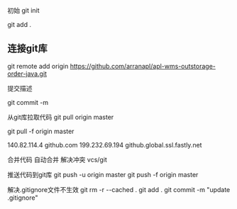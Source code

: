 
初始
  git init

  git add .

## 连接git库
   git remote add origin https://github.com/arranapl/apl-wms-outstorage-order-java.git


提交描述

  git commit -m 


从git库拉取代码
  git pull   origin master
  
  git pull -f  origin master
  
140.82.114.4    github.com
199.232.69.194  github.global.ssl.fastly.net

合并代码
   自动合并
   解决冲突  vcs/git


推送代码到git库
  git push -u origin master
  git push -f origin master



解决.gitignore文件不生效
git rm -r --cached .
git add .
git commit -m "update .gitignore"



